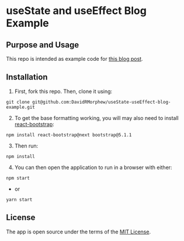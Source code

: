 # useState and useEffect Blog Example 
## Purpose and Usage
This repo is intended as example code for [this blog post]().

## Installation

1) First, fork this repo. Then, clone it using:

```
git clone git@github.com:DavidRMorphew/useState-useEffect-blog-example.git
```
2) To get the base formatting working, you will may also need to install [react-bootstrap](https://react-bootstrap.github.io/getting-started/introduction):
```
npm install react-bootstrap@next bootstrap@5.1.1
```
3) Then run:
```
npm install
```
4) You can then open the application to run in a browser with either:
```
npm start
```
* or 
```
yarn start
```

## License
The app is open source under the terms of the
[MIT License](https://github.com/DavidRMorphew/useState-useEffect-blog-example/blob/main/LICENSE.txt).